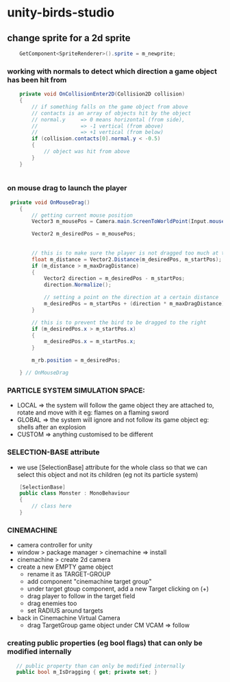 # unity-birds-studio


## change sprite for a 2d sprite
```c#
	GetComponent<SpriteRenderer>().sprite = m_newprite;
```

### working with normals to detect which direction a game object has been hit from
```c#
	private void OnCollisionEnter2D(Collision2D collision)
    {
		// if something falls on the game object from above
        // contacts is an array of objects hit by the object 
        // normal.y 	=> 0 means horizontal (from side), 
		//				=> -1 vertical (from above)
		//				=> +1 vertical (from below)
        if (collision.contacts[0].normal.y < -0.5)
        {
            // object was hit from above
        }
	}	
	
```


### on mouse drag to launch the player
```c#
 private void OnMouseDrag()
    {
		// getting current mouse position
        Vector3 m_mousePos = Camera.main.ScreenToWorldPoint(Input.mousePosition);

        Vector2 m_desiredPos = m_mousePos;
     
        
        // this is to make sure the player is not dragged too much at the beginning
        float m_distance = Vector2.Distance(m_desiredPos, m_startPos);
        if (m_distance > m_maxDragDistance)
        {
            Vector2 direction = m_desiredPos - m_startPos;
            direction.Normalize();

            // setting a point on the direction at a certain distance
            m_desiredPos = m_startPos + (direction * m_maxDragDistance);
        }

        // this is to prevent the bird to be dragged to the right
        if (m_desiredPos.x > m_startPos.x)
        {
            m_desiredPos.x = m_startPos.x;
        }

        m_rb.position = m_desiredPos;

    } // OnMouseDrag
```


### PARTICLE SYSTEM SIMULATION SPACE:
* LOCAL     => the system will follow the game object they are attached to, rotate and move with it
                eg: flames on a flaming sword
* GLOBAL    => the system will ignore and not follow its game object
                eg: shells after an explosion
* CUSTOM    => anything customised to be different


### SELECTION-BASE attribute
* we use [SelectionBase] attribute for the whole class so that we can select this object and not its children 
    (eg not its particle system)

```c#  
    [SelectionBase]
    public class Monster : MonoBehaviour
    {
        // class here
    }    
```

### CINEMACHINE
* camera controller for unity
* window > package manager > cinemachine => install
* cinemachine > create 2d camera
* create a new EMPTY game object 
    * rename it as TARGET-GROUP
    * add component "cinemachine target group"
    * under target gtoup component, add a new Target clicking on (+)
    * drag player to follow in the target field
    * drag enemies too
    * set RADIUS around targets 
* back in Cinemachine Virtual Camera
    * drag TargetGroup game object under CM VCAM => follow    




 ### creating public properties (eg bool flags) that can only be modified internally
 ```c#
    // public property than can only be modified internally
    public bool m_IsDragging { get; private set; }

 ```   

 